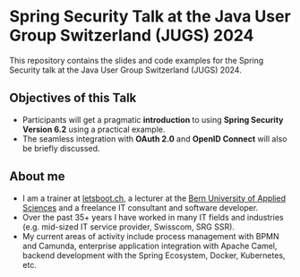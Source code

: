 # Spring Security Talk at the Java User Group Switzerland (JUGS) 2024

This repository contains the slides and code examples for the Spring Security talk at the Java User Group Switzerland (JUGS) 2024.


## Objectives of this Talk

- Participants will get a pragmatic **introduction** to using **Spring Security Version 6.2** using a practical example.
- The seamless integration with **OAuth 2.0** and **OpenID Connect** will also be briefly discussed.

## About me

- I am a trainer at [letsboot.ch](https://www.letsboot.ch/en-gb/team), a lecturer at the [Bern University of Applied Sciences](http://www.bfh.ch/de/rolf-jufer) and a freelance IT consultant and software developer.
- Over the past 35+ years I have worked in many IT fields and industries (e.g. mid-sized IT service provider, Swisscom, SRG SSR).
- My current areas of activity include process management with BPMN and Camunda, enterprise application integration with Apache Camel, backend development with the Spring Ecosystem, Docker, Kubernetes, etc.


